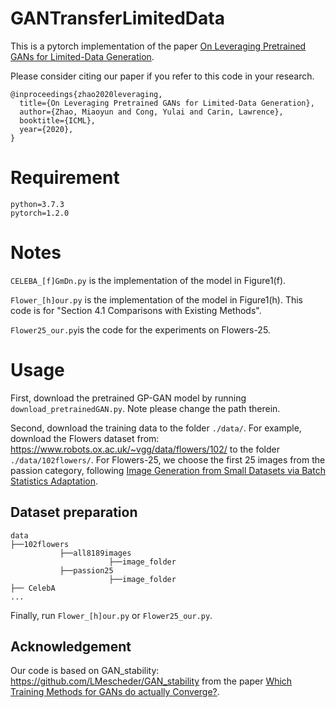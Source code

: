 # GANTransferLimitedData
This is a pytorch implementation of the paper [On Leveraging Pretrained GANs for Limited-Data Generation](https://arxiv.org/pdf/2002.11810.pdf).

Please consider citing our paper if you refer to this code in your research.
```
@inproceedings{zhao2020leveraging,
  title={On Leveraging Pretrained GANs for Limited-Data Generation},
  author={Zhao, Miaoyun and Cong, Yulai and Carin, Lawrence},
  booktitle={ICML},
  year={2020},
}
```

# Requirement
```
python=3.7.3
pytorch=1.2.0
```

# Notes
`CELEBA_[f]GmDn.py` is the implementation of the model in Figure1(f).

`Flower_[h]our.py` is the implementation of the model in Figure1(h). This code is for "Section 4.1 Comparisons with Existing Methods".

`Flower25_our.py`is the code for the experiments on Flowers-25.

# Usage

First, download the pretrained GP-GAN model by running `download_pretrainedGAN.py`. Note please change the path therein.

Second, download the training data to the folder `./data/`. For example, download the Flowers dataset from: https://www.robots.ox.ac.uk/~vgg/data/flowers/102/ to the folder `./data/102flowers/`.
For Flowers-25, we choose the first 25 images from the passion category, following [Image Generation from Small Datasets via Batch Statistics Adaptation](https://arxiv.org/abs/1904.01774).

## Dataset preparation
```angular2
data
├──102flowers
           ├──all8189images
                      ├──image_folder
           ├──passion25 
                      ├──image_folder
├── CelebA
...
```

Finally, run `Flower_[h]our.py` or  `Flower25_our.py`.

## Acknowledgement
Our code is based on GAN_stability: https://github.com/LMescheder/GAN_stability from the paper [Which Training Methods for GANs do actually Converge?](https://avg.is.tuebingen.mpg.de/publications/meschedericml2018).

